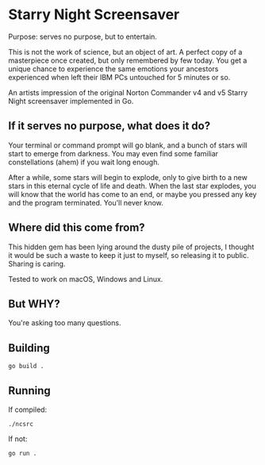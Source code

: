 # Starry Night Screensaver

Purpose: serves no purpose, but to entertain.

This is not the work of science, but an object of art. A perfect copy of a
masterpiece once created, but only remembered by few today. You get a unique
chance to experience the same emotions your ancestors experienced when left
their IBM PCs untouched for 5 minutes or so.

An artists impression of the original Norton Commander v4 and v5 Starry Night
screensaver implemented in Go.

## If it serves no purpose, what does it do?

Your terminal or command prompt will go blank, and a bunch of stars will start
to emerge from darkness. You may even find some familiar constellations (ahem)
if you wait long enough.

After a while, some stars will begin to explode, only to give birth to a new
stars in this eternal cycle of life and death. When the last star explodes, you
will know that the world has come to an end, or maybe you pressed any key and
the program terminated. You'll never know.

## Where did this come from?

This hidden gem has been lying around the dusty pile of projects, I thought it
would be such a waste to keep it just to myself, so releasing it to public.
Sharing is caring.

Tested to work on macOS, Windows and Linux.


## But WHY?

You're asking too many questions.


## Building

```
go build .
```

## Running

If compiled:
```
./ncsrc
```

If not:
```
go run .
```

